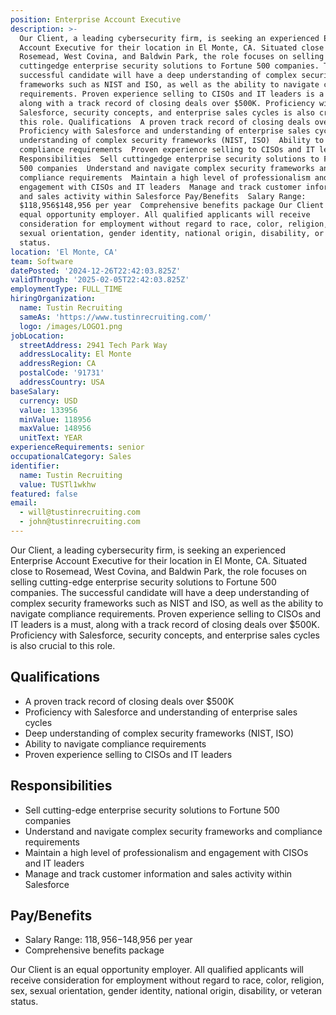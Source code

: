 ```yaml
---
position: Enterprise Account Executive
description: >-
  Our Client, a leading cybersecurity firm, is seeking an experienced Enterprise
  Account Executive for their location in El Monte, CA. Situated close to
  Rosemead, West Covina, and Baldwin Park, the role focuses on selling
  cuttingedge enterprise security solutions to Fortune 500 companies. The
  successful candidate will have a deep understanding of complex security
  frameworks such as NIST and ISO, as well as the ability to navigate compliance
  requirements. Proven experience selling to CISOs and IT leaders is a must,
  along with a track record of closing deals over $500K. Proficiency with
  Salesforce, security concepts, and enterprise sales cycles is also crucial to
  this role. Qualifications  A proven track record of closing deals over $500K 
  Proficiency with Salesforce and understanding of enterprise sales cycles  Deep
  understanding of complex security frameworks (NIST, ISO)  Ability to navigate
  compliance requirements  Proven experience selling to CISOs and IT leaders
  Responsibilities  Sell cuttingedge enterprise security solutions to Fortune
  500 companies  Understand and navigate complex security frameworks and
  compliance requirements  Maintain a high level of professionalism and
  engagement with CISOs and IT leaders  Manage and track customer information
  and sales activity within Salesforce Pay/Benefits  Salary Range:
  $118,956$148,956 per year  Comprehensive benefits package Our Client is an
  equal opportunity employer. All qualified applicants will receive
  consideration for employment without regard to race, color, religion, sex,
  sexual orientation, gender identity, national origin, disability, or veteran
  status.
location: 'El Monte, CA'
team: Software
datePosted: '2024-12-26T22:42:03.825Z'
validThrough: '2025-02-05T22:42:03.825Z'
employmentType: FULL_TIME
hiringOrganization:
  name: Tustin Recruiting
  sameAs: 'https://www.tustinrecruiting.com/'
  logo: /images/LOGO1.png
jobLocation:
  streetAddress: 2941 Tech Park Way
  addressLocality: El Monte
  addressRegion: CA
  postalCode: '91731'
  addressCountry: USA
baseSalary:
  currency: USD
  value: 133956
  minValue: 118956
  maxValue: 148956
  unitText: YEAR
experienceRequirements: senior
occupationalCategory: Sales
identifier:
  name: Tustin Recruiting
  value: TUSTl1wkhw
featured: false
email:
  - will@tustinrecruiting.com
  - john@tustinrecruiting.com
---
```




Our Client, a leading cybersecurity firm, is seeking an experienced Enterprise Account Executive for their location in El Monte, CA. Situated close to Rosemead, West Covina, and Baldwin Park, the role focuses on selling cutting-edge enterprise security solutions to Fortune 500 companies. The successful candidate will have a deep understanding of complex security frameworks such as NIST and ISO, as well as the ability to navigate compliance requirements. Proven experience selling to CISOs and IT leaders is a must, along with a track record of closing deals over $500K. Proficiency with Salesforce, security concepts, and enterprise sales cycles is also crucial to this role.

## Qualifications

- A proven track record of closing deals over $500K
- Proficiency with Salesforce and understanding of enterprise sales cycles
- Deep understanding of complex security frameworks (NIST, ISO)
- Ability to navigate compliance requirements
- Proven experience selling to CISOs and IT leaders

## Responsibilities

- Sell cutting-edge enterprise security solutions to Fortune 500 companies
- Understand and navigate complex security frameworks and compliance requirements
- Maintain a high level of professionalism and engagement with CISOs and IT leaders
- Manage and track customer information and sales activity within Salesforce

## Pay/Benefits

- Salary Range: $118,956-$148,956 per year
- Comprehensive benefits package

Our Client is an equal opportunity employer. All qualified applicants will receive consideration for employment without regard to race, color, religion, sex, sexual orientation, gender identity, national origin, disability, or veteran status.
